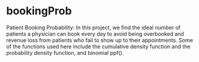 # bookingProb
Patient Booking Probability:
In this project, we find the ideal number of patients a physician can book every day to avoid being overbooked and revenue loss from patients who fail to show up to their appointments. Some of the functions used here include the cumulative density function and the probability density function, and binomial ppf().
